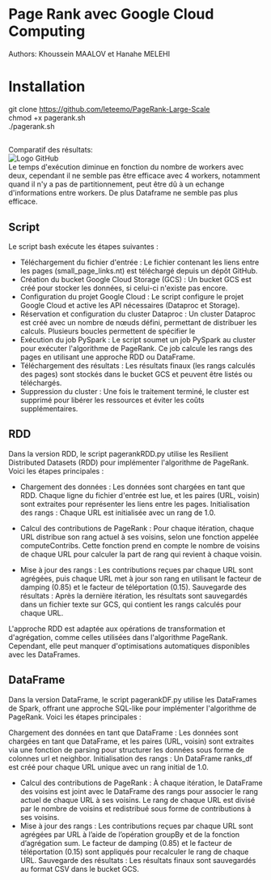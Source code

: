# Page Rank avec Google Cloud Computing

Authors: Khoussein MAALOV et Hanahe MELEHI

# Installation

git clone https://github.com/leteemo/PageRank-Large-Scale \
chmod +x pagerank.sh \
./pagerank.sh

##

Comparatif des résultats: \
![Logo GitHub](https://github.com/leteemo/PageRank-Large-Scale/graphique.png "Graphique") \
Le temps d'exécution diminue en fonction du nombre de workers avec deux, cependant il ne semble pas être efficace avec 4 workers, notamment quand il n'y a pas de partitionnement, peut être dû à un echange d'informations entre workers.
De plus Dataframe ne semble pas plus efficace.

## Script

Le script bash exécute les étapes suivantes :

- Téléchargement du fichier d'entrée : Le fichier contenant les liens entre les pages (small_page_links.nt) est téléchargé depuis un dépôt GitHub.
- Création du bucket Google Cloud Storage (GCS) : Un bucket GCS est créé pour stocker les données, si celui-ci n'existe pas encore.
- Configuration du projet Google Cloud : Le script configure le projet Google Cloud et active les API nécessaires (Dataproc et Storage).
- Réservation et configuration du cluster Dataproc : Un cluster Dataproc est créé avec un nombre de nœuds défini, permettant de distribuer les calculs. Plusieurs boucles permettent de spécifier le 
- Exécution du job PySpark : Le script soumet un job PySpark au cluster pour exécuter l'algorithme de PageRank. Ce job calcule les rangs des pages en utilisant une approche RDD ou DataFrame.
- Téléchargement des résultats : Les résultats finaux (les rangs calculés des pages) sont stockés dans le bucket GCS et peuvent être listés ou téléchargés.
- Suppression du cluster : Une fois le traitement terminé, le cluster est supprimé pour libérer les ressources et éviter les coûts supplémentaires.

## RDD

Dans la version RDD, le script pagerankRDD.py utilise les Resilient Distributed Datasets (RDD) pour implémenter l'algorithme de PageRank. Voici les étapes principales :

- Chargement des données : Les données sont chargées en tant que RDD. Chaque ligne du fichier d'entrée est lue, et les paires (URL, voisin) sont extraites pour représenter les liens entre les pages.
Initialisation des rangs : Chaque URL est initialisée avec un rang de 1.0.

- Calcul des contributions de PageRank :
        Pour chaque itération, chaque URL distribue son rang actuel à ses voisins, selon une fonction appelée computeContribs. Cette fonction prend en compte le nombre de voisins de chaque URL pour calculer la part de rang qui revient à chaque voisin.
- Mise à jour des rangs :
        Les contributions reçues par chaque URL sont agrégées, puis chaque URL met à jour son rang en utilisant le facteur de damping (0.85) et le facteur de téléportation (0.15).
    Sauvegarde des résultats : Après la dernière itération, les résultats sont sauvegardés dans un fichier texte sur GCS, qui contient les rangs calculés pour chaque URL.

L'approche RDD est adaptée aux opérations de transformation et d'agrégation, comme celles utilisées dans l'algorithme PageRank. Cependant, elle peut manquer d'optimisations automatiques disponibles avec les DataFrames.

## DataFrame

Dans la version DataFrame, le script pagerankDF.py utilise les DataFrames de Spark, offrant une approche SQL-like pour implémenter l'algorithme de PageRank. Voici les étapes principales :

Chargement des données en tant que DataFrame : Les données sont chargées en tant que DataFrame, et les paires (URL, voisin) sont extraites via une fonction de parsing pour structurer les données sous forme de colonnes url et neighbor.
Initialisation des rangs : Un DataFrame ranks_df est créé pour chaque URL unique avec un rang initial de 1.0.
- Calcul des contributions de PageRank :
        À chaque itération, le DataFrame des voisins est joint avec le DataFrame des rangs pour associer le rang actuel de chaque URL à ses voisins.
        Le rang de chaque URL est divisé par le nombre de voisins et redistribué sous forme de contributions à ses voisins.
- Mise à jour des rangs :
        Les contributions reçues par chaque URL sont agrégées par URL à l’aide de l’opération groupBy et de la fonction d’agrégation sum. Le facteur de damping (0.85) et le facteur de téléportation (0.15) sont appliqués pour recalculer le rang de chaque URL.
    Sauvegarde des résultats : Les résultats finaux sont sauvegardés au format CSV dans le bucket GCS.

